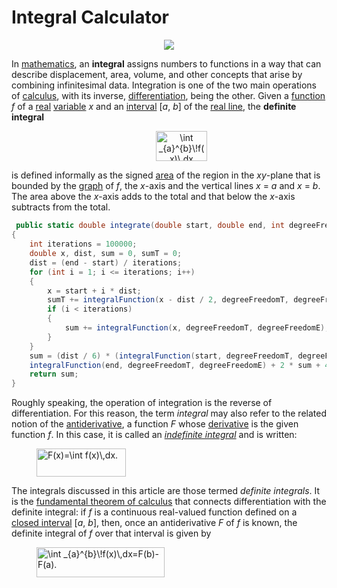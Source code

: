 # Integral Calculator


<p align="center">
<img src="http://www.athens.kiev.ua/wordpress/wp-content/uploads/2011/11/20111113_682px_integral_as_region_under_curvesvg_.png">
</p>


<p>In <a href="/wiki/Mathematics" title="Mathematics">mathematics</a>, an <b>integral</b> assigns numbers to functions in a way that can describe displacement, area, volume, and other concepts that arise by combining infinitesimal data. Integration is one of the two main operations of <a href="/wiki/Calculus" title="Calculus">calculus</a>, with its inverse, <a href="/wiki/Derivative" title="Derivative">differentiation</a>, being the other. Given a <a href="/wiki/Function_(mathematics)" title="Function (mathematics)">function</a> <span class="texhtml mvar" style="font-style:italic;">f</span> of a <a href="/wiki/Real_number" title="Real number">real</a> <a href="/wiki/Variable_(mathematics)" title="Variable (mathematics)">variable</a> <span class="texhtml mvar" style="font-style:italic;">x</span> and an <a href="/wiki/Interval_(mathematics)" title="Interval (mathematics)">interval</a> <span class="texhtml">[<i>a</i>, <i>b</i>]</span> of the <a href="/wiki/Real_line" title="Real line">real line</a>, the <b>definite integral</b></p>
<dl>
<dd><span><span class="mwe-math-mathml-inline mwe-math-mathml-a11y mw-math-element" style="display: none;"><math xmlns="http://www.w3.org/1998/Math/MathML">
  <semantics>
    <mrow class="MJX-TeXAtom-ORD">
      <mstyle displaystyle="true" scriptlevel="0">
        <msubsup>
          <mo>∫<!-- ∫ --></mo>
          <mrow class="MJX-TeXAtom-ORD">
            <mi>a</mi>
          </mrow>
          <mrow class="MJX-TeXAtom-ORD">
            <mi>b</mi>
          </mrow>
        </msubsup>
        <mspace width="negativethinmathspace"></mspace>
        <mi>f</mi>
        <mo stretchy="false">(</mo>
        <mi>x</mi>
        <mo stretchy="false">)</mo>
        <mspace width="thinmathspace"></mspace>
        <mi>d</mi>
        <mi>x</mi>
      </mstyle>
    </mrow>
    <annotation encoding="application/x-tex"></annotation>
  </semantics>
</math></span>
<p align="center">
<img src="https://wikimedia.org/api/rest_v1/media/math/render/svg/a4068c79e03c7e4adf85013ac6f11661389523c5" class="mwe-math-fallback-image-inline mw-math-element" aria-hidden="true" style="vertical-align: -2.338ex; width:10.833ex; height:6.343ex;" alt="\int _{a}^{b}\!f(x)\,dx">
</p></span></dd>
</dl>
<p>is defined informally as the signed <a href="/wiki/Area_(geometry)" class="mw-redirect" title="Area (geometry)">area</a> of the region in the <span class="texhtml mvar" style="font-style:italic;">xy</span>-plane that is bounded by the <a href="/wiki/Graph_of_a_function" title="Graph of a function">graph</a> of <span class="texhtml mvar" style="font-style:italic;">f</span>, the <span class="texhtml mvar" style="font-style:italic;">x</span>-axis and the vertical lines <span class="texhtml"><i>x</i> = <i>a</i></span> and <span class="texhtml"><i>x</i> = <i>b</i></span>. The area above the <span class="texhtml mvar" style="font-style:italic;">x</span>-axis adds to the total and that below the <span class="texhtml mvar" style="font-style:italic;">x</span>-axis subtracts from the total.</p>


```C#
 public static double integrate(double start, double end, int degreeFreedomT, int degreeFreedomE)
{
    int iterations = 100000;
    double x, dist, sum = 0, sumT = 0;
    dist = (end - start) / iterations;
    for (int i = 1; i <= iterations; i++)
    {
        x = start + i * dist;
        sumT += integralFunction(x - dist / 2, degreeFreedomT, degreeFreedomE);
        if (i < iterations)
        {
            sum += integralFunction(x, degreeFreedomT, degreeFreedomE);
        }
    }
    sum = (dist / 6) * (integralFunction(start, degreeFreedomT, degreeFreedomE) + 
    integralFunction(end, degreeFreedomT, degreeFreedomE) + 2 * sum + 4 * sumT);
    return sum;
}

```








<p>Roughly speaking, the operation of integration is the reverse of differentiation. For this reason, the term <i>integral</i> may also refer to the related notion of the <a href="/wiki/Antiderivative" title="Antiderivative">antiderivative</a>, a function <span class="texhtml mvar" style="font-style:italic;">F</span> whose <a href="/wiki/Derivative" title="Derivative">derivative</a> is the given function <span class="texhtml mvar" style="font-style:italic;">f</span>. In this case, it is called an <i><a href="/wiki/Indefinite_integral" class="mw-redirect" title="Indefinite integral">indefinite integral</a></i> and is written:</p>
<dl>
<dd><span><span class="mwe-math-mathml-inline mwe-math-mathml-a11y mw-math-element" style="display: none;"><math xmlns="http://www.w3.org/1998/Math/MathML">
  <semantics>
    <mrow class="MJX-TeXAtom-ORD">
      <mstyle displaystyle="true" scriptlevel="0">
        <mi>F</mi>
        <mo stretchy="false">(</mo>
        <mi>x</mi>
        <mo stretchy="false">)</mo>
        <mo>=</mo>
        <mo>∫<!-- ∫ --></mo>
        <mi>f</mi>
        <mo stretchy="false">(</mo>
        <mi>x</mi>
        <mo stretchy="false">)</mo>
        <mspace width="thinmathspace"></mspace>
        <mi>d</mi>
        <mi>x</mi>
        <mo>.</mo>
      </mstyle>
    </mrow>
    <annotation encoding="application/x-tex"></annotation>
  </semantics>
</math></span><img src="https://wikimedia.org/api/rest_v1/media/math/render/svg/d18cda981a68bc3565b1a72eb15c618824f6a045" class="mwe-math-fallback-image-inline mw-math-element" aria-hidden="true" style="vertical-align: -2.338ex; width:18.692ex; height:5.843ex;" alt="F(x)=\int f(x)\,dx."></span></dd>
</dl>
<p>The integrals discussed in this article are those termed <i>definite integrals</i>. It is the <a href="/wiki/Fundamental_theorem_of_calculus" title="Fundamental theorem of calculus">fundamental theorem of calculus</a> that connects differentiation with the definite integral: if <span class="texhtml mvar" style="font-style:italic;">f</span> is a continuous real-valued function defined on a <a href="/wiki/Closed_interval" class="mw-redirect" title="Closed interval">closed interval</a> <span class="texhtml">[<i>a</i>, <i>b</i>]</span>, then, once an antiderivative <span class="texhtml mvar" style="font-style:italic;">F</span> of <span class="texhtml mvar" style="font-style:italic;">f</span> is known, the definite integral of <span class="texhtml mvar" style="font-style:italic;">f</span> over that interval is given by</p>
<dl>
<dd><span><span class="mwe-math-mathml-inline mwe-math-mathml-a11y mw-math-element" style="display: none;"><math xmlns="http://www.w3.org/1998/Math/MathML">
  <semantics>
    <mrow class="MJX-TeXAtom-ORD">
      <mstyle displaystyle="true" scriptlevel="0">
        <msubsup>
          <mo>∫<!-- ∫ --></mo>
          <mrow class="MJX-TeXAtom-ORD">
            <mi>a</mi>
          </mrow>
          <mrow class="MJX-TeXAtom-ORD">
            <mi>b</mi>
          </mrow>
        </msubsup>
        <mspace width="negativethinmathspace"></mspace>
        <mi>f</mi>
        <mo stretchy="false">(</mo>
        <mi>x</mi>
        <mo stretchy="false">)</mo>
        <mspace width="thinmathspace"></mspace>
        <mi>d</mi>
        <mi>x</mi>
        <mo>=</mo>
        <mi>F</mi>
        <mo stretchy="false">(</mo>
        <mi>b</mi>
        <mo stretchy="false">)</mo>
        <mo>−<!-- − --></mo>
        <mi>F</mi>
        <mo stretchy="false">(</mo>
        <mi>a</mi>
        <mo stretchy="false">)</mo>
        <mo>.</mo>
      </mstyle>
    </mrow>
    <annotation encoding="application/x-tex"></annotation>
  </semantics>
</math></span><img src="https://wikimedia.org/api/rest_v1/media/math/render/svg/4adf00a8a26fd6b9d052e81607ea15c2af9d6122" class="mwe-math-fallback-image-inline mw-math-element" aria-hidden="true" style="vertical-align: -2.338ex; width:26.861ex; height:6.343ex;" alt="\int _{a}^{b}\!f(x)\,dx=F(b)-F(a)."></span></dd>
</dl>


